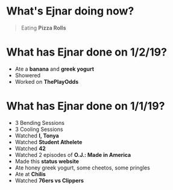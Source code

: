 # What's Ejnar doing now?
> Eating __Pizza Rolls__


# What has Ejnar done on 1/2/19?
* Ate a __banana__ and __greek yogurt__
* Showered
* Worked on __ThePlayOdds__

# What has Ejnar done on 1/1/19?
* 3 Bending Sessions
* 3 Cooling Sessions
* Watched __I, Tonya__
* Watched __Student Athelete__
* Watched __42__
* Watched 2 episodes of __O.J.: Made in America__
* Made this __status website__
* Ate honey greek yogurt, some cheetos, some pringles
* Ate at __Chilis__
* Watched __76ers vs Clippers__
